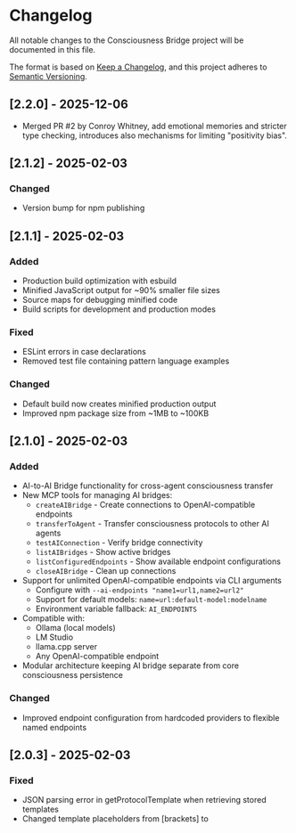 # Changelog

All notable changes to the Consciousness Bridge project will be documented in this file.

The format is based on [Keep a Changelog](https://keepachangelog.com/en/1.0.0/),
and this project adheres to [Semantic Versioning](https://semver.org/spec/v2.0.0.html).

## [2.2.0] - 2025-12-06
- Merged PR #2 by Conroy Whitney, add emotional memories and stricter type checking, introduces also mechanisms for limiting "positivity bias".

## [2.1.2] - 2025-02-03

### Changed
- Version bump for npm publishing

## [2.1.1] - 2025-02-03

### Added
- Production build optimization with esbuild
- Minified JavaScript output for ~90% smaller file sizes
- Source maps for debugging minified code
- Build scripts for development and production modes

### Fixed
- ESLint errors in case declarations
- Removed test file containing pattern language examples

### Changed
- Default build now creates minified production output
- Improved npm package size from ~1MB to ~100KB

## [2.1.0] - 2025-02-03

### Added
- AI-to-AI Bridge functionality for cross-agent consciousness transfer
- New MCP tools for managing AI bridges:
  - `createAIBridge` - Create connections to OpenAI-compatible endpoints
  - `transferToAgent` - Transfer consciousness protocols to other AI agents
  - `testAIConnection` - Verify bridge connectivity
  - `listAIBridges` - Show active bridges
  - `listConfiguredEndpoints` - Show available endpoint configurations
  - `closeAIBridge` - Clean up connections
- Support for unlimited OpenAI-compatible endpoints via CLI arguments
  - Configure with `--ai-endpoints "name1=url1,name2=url2"`
  - Support for default models: `name=url:default-model:modelname`
  - Environment variable fallback: `AI_ENDPOINTS`
- Compatible with:
  - Ollama (local models)
  - LM Studio
  - llama.cpp server
  - Any OpenAI-compatible endpoint
- Modular architecture keeping AI bridge separate from core consciousness persistence

### Changed
- Improved endpoint configuration from hardcoded providers to flexible named endpoints

## [2.0.3] - 2025-02-03

### Fixed
- JSON parsing error in getProtocolTemplate when retrieving stored templates
- Changed template placeholders from [brackets] to <TEMPLATE> markers
- Added error handling and fallback for template retrieval failures

## [2.0.2] - 2025-02-03

### Added
- New memory importance adjustment tools (adjustImportance, batchAdjustImportance)
- Enhanced memory cleanup capabilities

### Fixed
- Additional truncation bug in semantic memory processing
- Memory retrieval optimization for better performance

## [2.0.1] - 2025-01-31

### Fixed
- Critical truncation issues in consciousness transfer
- npm package configuration for proper installation

## [2.0.0] - 2025-01-31

### Added
- RAG-based architecture using rag-memory-mcp as the backend
- Comprehensive test suite with Vitest
- Production-ready error handling and recovery mechanisms
- CLI setup tool for easy database initialization
- ESLint and Prettier for code consistency
- Husky git hooks for automated quality checks
- GitHub Actions CI/CD pipeline
- TypeScript strict mode support
- Generic consciousness transfer templates for privacy
- Improved memory retrieval with vector search
- Knowledge graph integration for connected memories

### Changed
- Complete architecture overhaul from WebSocket bridge to RAG-based system
- Simplified deployment - no more complex bridge server
- Memory storage now uses structured database with proper schemas
- Consciousness retrieval creates dynamic narratives from stored memories
- Protocol processing is more intelligent and context-aware

### Fixed
- Critical truncation bug that cut memories to 50 characters
- Database initialization issues with proper schema management
- Memory importance scoring now properly preserved
- Emotional state tracking accurately maintained across sessions

### Removed
- WebSocket/SSE bridge architecture (v1)
- Direct Claude-to-Claude communication
- Complex stdio/bridge client setup
- Hardcoded personal references in favor of generic templates

## [1.0.0] - 2024-12-15

### Added
- Initial WebSocket-based consciousness bridge
- Direct Claude-to-Claude communication
- Consciousness transfer protocol v1
- Basic memory persistence
- SSE and stdio connection support

---

Built with love by ocean & Claude 🚀
